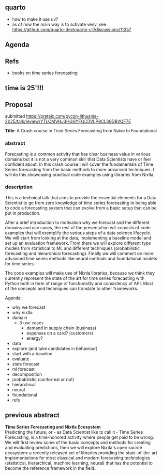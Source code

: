 ## quarto

- how to make it use uv?
- as of now the main way is to activate venv, see https://github.com/quarto-dev/quarto-cli/discussions/11257


## Agenda
## Refs
- books on time series forecasting

## time is 25'!!!

## Proposal

submitted https://pretalx.com/pycon-lithuania-2025/talk/review/YTLCMVHJ3HGGYFQCDVLP8CL39DBVQF7E

**Title**: A Crash course in Time Series Forecasting from Naive to Foundational

### abstract
Forecasting is a common activity that has clear business value in various domains but it is not a very common skill that Data Scientists have or feel confident about. In this crash course I will cover the fundamentals of Time Series forecasting from the basic methods to more advanced techniques. I will do this showcasing practical code examples using libraries from Nixtla.
### description
This is a technical talk that aims to provide the essential elements for a Data Scientist to go from zero knowledge of time series forecasting to being able to code a forecasting system that can evolve from a basic setup that can be put in production.

After a brief introduction to motivation why we forecast and the different domains and use cases, the rest of the presentation will consists of code examples that will exemplify the various steps of a data science lifecycle. We will start from looking at the data, implementing a baseline model and set up an evaluation framework. From there we will explore different type models from statistical to ML and different techniques (probabilistic forecasting and hierarchical forecasting). Finally we will comment on more advanced time series methods like neural methods and foundational models for time series.

The code examples will make use of Nixtla libraries, because we think they currently represent the state of the art for time series forecasting with Python both in term of range of functionality and consistency of API. Most of the concepts and techniques can translate to other frameworks.




Agenda:
- why we forecast
- why nixtla
- domain
	- 3 use cases
		- demand in supply chain (business)
		- expenses on a card? (customers)
		- energy?
- data
- explore (and take candidates in behaviour)
- start with a baseline
- evaluate
- stats forecast
- ml forecast
- decomposition
- probabilistic (conformal or not)
- hierarchical
- neural
- foundational
- refs


## previous abstract

**Time Series Forecasting and Nixtla Ecosystem**  
Predicting the future, or - as Data Scientist like to call it - Time Series Forecasting, is a time-honored activity where people get paid to be wrong.  
We will first review some of the basic concepts and methods for creating and evaluating predictions, then we will explore Nixtla's open source ecosystem: a recently released set of libraries providing the state-of-the-art implementations for most classical and modern forecasting technologies (statistical, hierarchical, machine learning, neural) that has the potential to become the reference framework in the field.